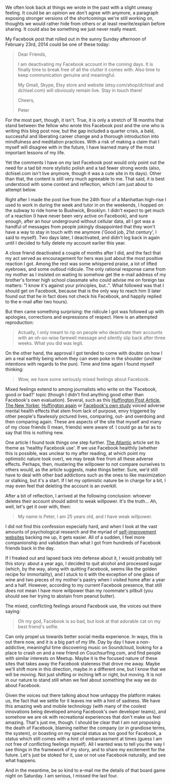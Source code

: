 We often look back at things we wrote in the past with a slight uneasy feeling. It could be an opinion we don't agree with anymore, a paragraph exposing stronger versions of the shortcomings we're still working on, thoughts we would rather hide from others or at least rewrite/explain before sharing. It could also be something we just never really meant.

My Facebook post that rolled out in the sunny Sunday afternoon of February 23rd, 2014 could be one of these today:

> Dear Friends,
>
> I am deactivating my Facebook account in the coming days. It is finally time to break free of all the clutter it comes with. Also time to keep communication genuine and meaningful.
>
> My Gmail, Skype, Etsy store and website (etsy.com/shop/dchisel and dchisel.com) will obviously remain live. Stay in touch there!
>
> Cheers,
>
> Peter

For the most part, though, it isn't. True, it is only a stretch of 18 months that stand between the fellow who wrote this Facebook post and the one who is writing this blog post now, but the gap included a quarter crisis, a bald, successful and liberating career change and a thorough introduction into mindfulness and meditation practices. With a risk of making a claim that I myself will disagree with in the future, I have learned many of the most important lessons of my life.

Yet the comments I have on my last Facebook post would only point out the need for a tad bit more stylistic polish and a tad fewer strong words (also, dchisel.com isn't live anymore, though it was a cute site in its days). Other than that, the content is still very much agreeable to me. That said, it is best understood with some context and reflection, which I am just about to attempt below.

Right after I made the post live from the 24th floor of a Manhattan high-rise I used to work in during the week and tutor in on the weekends, I hopped on the subway to ride home to Bushwick, Brooklyn. I didn't expect to get much of a reaction (I have never been very active on Facebook), and sure enough, after an hour underground without cellular data, all I got was a handful of messages from people jokingly disappointed that they won't have a way to stay in touch with me anymore ('Good job, 21st century', I said to myself). Two days later, I deactivated, and didn't log back in again until I decided to fully delete my account earlier this year.

A close friend deactivated a couple of months after I did, and the fact that my act served as encouragement for hers was just about the most positive reaction I got. Among the rest was some whispered praise, a lot of lifted eyebrows, and some outloud ridicule. The only rational response came from my mother as I insisted on waiting to somehow get the e-mail address of my brother's former high school classmate who could advise me on foreign tax matters: "I know it's against your principles, but..". What followed was that I should get on Facebook, because that is the only way to reach him (I later found out that he in fact does not check his Facebook, and happily replied to the e-mail after two hours).

But then came something surprising: the ridicule I got was followed up with apologies, corrections and expressions of respect. Here is an attempted reproduction:

> Actually, I only meant to rip on people who deactivate their accounts with an oh-so-wise farewell message and silently slip back after three weeks. What you did was legit. 

On the other hand, the approval I got tended to come with doubts on how I am a real earthly being whom they can even poke in the shoulder (unclear intentions with regards to the pun). Time and time again I found myself thinking:

> Wow, we have some seriously mixed feelings about Facebook.

Mixed feelings extend to among journalists who write on the 'Facebook, good or bad?' topic (though I didn't find anything good other than Facebook's own evaluation). Several, such as this [Huffington Post Article](http://www.huffingtonpost.com/2014/07/17/facebook-study_n_5595890.html), [The New Yorker](http://www.newyorker.com/tech/elements/how-facebook-makes-us-unhappy), [Huffington again](http://www.huffingtonpost.com/2013/01/22/facebook-study-envy_n_2526549.html) or [Facebook's own study](http://www.huffingtonpost.com/2014/06/29/facebook-experiment-psychological_n_5540018.html) voiced adverse mental health effects that stem from lack of purpose, envy triggered by other people's flawlessly pictured lives, comparing, out- and overdoing and then comparing again. These are aspects of the site that myself and many of my close friends (I mean, friends) were aware of. I could go as far as to say that this is nothing new.

One article I found took things one step further. [The Atlantic](http://www.theatlantic.com/health/archive/2015/04/ways-to-use-facebook-without-feeling-depressed/389916/) article set its theme as 'healthy Facebook use'. If we use Facebook healthily (whether this is possible, was unclear to my after reading, at which point my optimistic nature took over), we may break free from all these adverse effects. Perhaps, then, mustering the willpower to not compare ourselves to others would, as the article suggests, make things better. Sure, we'd still have to deal with other bad addictions such as the ones to like maximization or stalking, but it's a start. If I let my optimistic nature be in charge for a bit, I may even feel that deleting the account is an overkill. 

After a bit of reflection, I arrived at the following conclusion: whoever deletes their account should admit to weak willpower. It's the truth... Ah, well, let's get it over with, then:

> My name is Peter, I am 25 years old, and I have weak willpower.

I did not find this confession especially hard, and when I look at the vast amounts of psychological research and the myriad of [self-improvement websites](http://fiercegentleman.com/science-of-behavior-change/) backing me up, it gets easier. All of a sudden, I feel more companionship and validation than what I got from hundreds of Facebook friends back in the day.

If I freaked out and lapsed back into defense about it, I would probably tell this story: about a year ago, I decided to quit alcohol and processed sugar (which, by the way, along with quitting Facebook, seems like the golden recipe for immortality), and I stuck to it with the exception of one glass of wine and two pieces of my mother's pastry when I visited home after a year and a half. However, according to my current Facebook presence, that still does not mean I have more willpower than my roommate's pitbull (you should see her trying to abstain from peanut butter).

The mixed, conflicting feelings around Facebook use, the voices out there saying:

> Oh my god, Facebook is so bad, but look at that adorable cat on my best friend's selfie. 

Can only propel us towards better social media experience. In ways, this is out there now, and it is a big part of my life. Day by day I have a non-addictive, meaningful time discovering music on Soundcloud, looking for a place to crash on and a new friend on Couchsurfing.com, and find people with similar interests on Meetup. Maybe it is the focused nature of these sites that takes away the Facebook staleness that drove me away. Maybe we'll shift more in this direction, maybe in a different one, but I know that we will be moving. Not just shifting or inching left or right, but moving. It is not in our nature to stand still when we feel about something the way we do about Facebook.

Given the voices out there talking about how unhappy the platform makes us, the fact that we settle for it leaves me with a hint of sadness. We have this amazing web and mobile technology (with many of the coolest innovations being developed among Facebook's own developer teams), and somehow we are ok with recreational experiences that don't make us feel amazing. That's just me, though. I should be clear that I am not proposing the death of Facebook, blaming neither the company (or in grandiose terms, the system), or boasting on my special status as too good for Facebook, a status which still comes with a hint of embarrassment at times (guess I am not free of conflicting feelings myself). All I wanted was to tell you the way I see things in the framework of my story, and to share my excitement for the future. Let's just be stoked for it, use or not use Facebook naturally, and see what happens.

And in the meantime, be so kind to e-mail me the details of that board game night on Saturday. I am serious, I missed the last four.